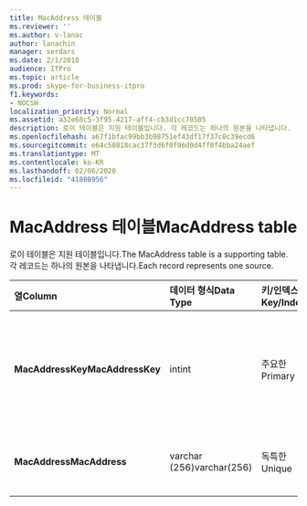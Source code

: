 ```yaml
---
title: MacAddress 테이블
ms.reviewer: ''
ms.author: v-lanac
author: lanachin
manager: serdars
ms.date: 2/1/2018
audience: ITPro
ms.topic: article
ms.prod: skype-for-business-itpro
f1.keywords:
- NOCSH
localization_priority: Normal
ms.assetid: a32e68c5-3f95-4217-aff4-cb3d1cc70505
description: 로이 테이블은 지원 테이블입니다. 각 레코드는 하나의 원본을 나타냅니다.
ms.openlocfilehash: a67f1bfac99bb3b98751ef43df17f37c0c39ecd6
ms.sourcegitcommit: e64c50818cac37f3d6f0f96d0d4ff0f4bba24aef
ms.translationtype: MT
ms.contentlocale: ko-KR
ms.lasthandoff: 02/06/2020
ms.locfileid: "41808956"
---
```

# <a name="macaddress-table"></a><span data-ttu-id="9f116-104">MacAddress 테이블</span><span class="sxs-lookup"><span data-stu-id="9f116-104">MacAddress table</span></span>
 
<span data-ttu-id="9f116-105">로이 테이블은 지원 테이블입니다.</span><span class="sxs-lookup"><span data-stu-id="9f116-105">The MacAddress table is a supporting table.</span></span> <span data-ttu-id="9f116-106">각 레코드는 하나의 원본을 나타냅니다.</span><span class="sxs-lookup"><span data-stu-id="9f116-106">Each record represents one source.</span></span>
  
|<span data-ttu-id="9f116-107">**열**</span><span class="sxs-lookup"><span data-stu-id="9f116-107">**Column**</span></span>|<span data-ttu-id="9f116-108">**데이터 형식**</span><span class="sxs-lookup"><span data-stu-id="9f116-108">**Data Type**</span></span>|<span data-ttu-id="9f116-109">**키/인덱스**</span><span class="sxs-lookup"><span data-stu-id="9f116-109">**Key/Index**</span></span>|<span data-ttu-id="9f116-110">**세부적인**</span><span class="sxs-lookup"><span data-stu-id="9f116-110">**Details**</span></span>|
|:-----|:-----|:-----|:-----|
|<span data-ttu-id="9f116-111">**MacAddressKey**</span><span class="sxs-lookup"><span data-stu-id="9f116-111">**MacAddressKey**</span></span> <br/> |<span data-ttu-id="9f116-112">int</span><span class="sxs-lookup"><span data-stu-id="9f116-112">int</span></span>  <br/> |<span data-ttu-id="9f116-113">주요한</span><span class="sxs-lookup"><span data-stu-id="9f116-113">Primary</span></span>  <br/> |<span data-ttu-id="9f116-114">Mac 주소를 식별 하는 고유 번호입니다.</span><span class="sxs-lookup"><span data-stu-id="9f116-114">Unique number identifying the Mac address.</span></span>  <br/> |
|<span data-ttu-id="9f116-115">**MacAddress**</span><span class="sxs-lookup"><span data-stu-id="9f116-115">**MacAddress**</span></span> <br/> |<span data-ttu-id="9f116-116">varchar (256)</span><span class="sxs-lookup"><span data-stu-id="9f116-116">varchar(256)</span></span>  <br/> |<span data-ttu-id="9f116-117">독특한</span><span class="sxs-lookup"><span data-stu-id="9f116-117">Unique</span></span>  <br/> |<span data-ttu-id="9f116-118">Mac 주소 문자열입니다.</span><span class="sxs-lookup"><span data-stu-id="9f116-118">Mac address string.</span></span>  <br/> |
   


